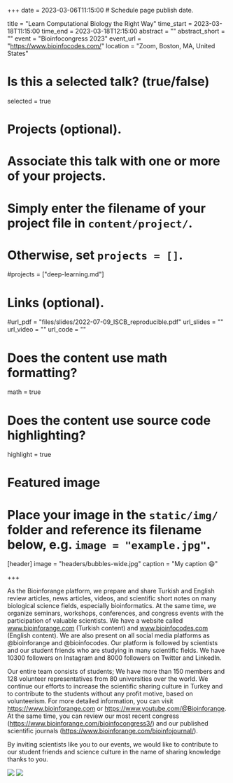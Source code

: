 +++
date = 2023-03-06T11:15:00  # Schedule page publish date.

title = "Learn Computational Biology the Right Way"
time_start = 2023-03-18T11:15:00
time_end = 2023-03-18T12:15:00
abstract = ""
abstract_short = ""
event = "Bioinfocongress 2023"
event_url = "https://www.bioinfocodes.com/"
location = "Zoom, Boston, MA, United States"

# Is this a selected talk? (true/false)
selected = true

# Projects (optional).
#   Associate this talk with one or more of your projects.
#   Simply enter the filename of your project file in `content/project/`.
#   Otherwise, set `projects = []`.
#projects = ["deep-learning.md"]

# Links (optional).
#url_pdf = "files/slides/2022-07-09_ISCB_reproducible.pdf"
url_slides = ""
url_video = ""
url_code = ""

# Does the content use math formatting?
math = true

# Does the content use source code highlighting?
highlight = true

# Featured image
# Place your image in the `static/img/` folder and reference its filename below, e.g. `image = "example.jpg"`.
[header]
image = "headers/bubbles-wide.jpg"
caption = "My caption :smile:"

+++

As the Bioinforange platform, we prepare and share Turkish and English review articles, news articles, videos, and scientific short notes on many biological science fields, especially bioinformatics. At the same time, we organize seminars, workshops, conferences, and congress events with the participation of valuable scientists. We have a website called www.bioinforange.com (Turkish content) and www.bioinfocodes.com (English content). We are also present on all social media platforms as @bioinforange and @bioinfocodes. Our platform is followed by scientists and our student friends who are studying in many scientific fields. We have 10300 followers on Instagram and 8000 followers on Twitter and LinkedIn.

Our entire team consists of students; We have more than 150 members and 128 volunteer representatives from 80 universities over the world. We continue our efforts to increase the scientific sharing culture in Turkey and to contribute to the students without any profit motive, based on volunteerism. For more detailed information, you can visit https://www.bioinforange.com or https://www.youtube.com/@Bioinforange. At the same time, you can review our most recent congress (https://www.bioinforange.com/bioinfocongress3/) and our published scientific journals (https://www.bioinforange.com/bioinfojournal/).


By inviting scientists like you to our events, we would like to contribute to our student friends and science culture in the name of sharing knowledge thanks to you.

![](/img/bioinfocongress.png)
![](/img/bioinfocongress2.jpeg)

